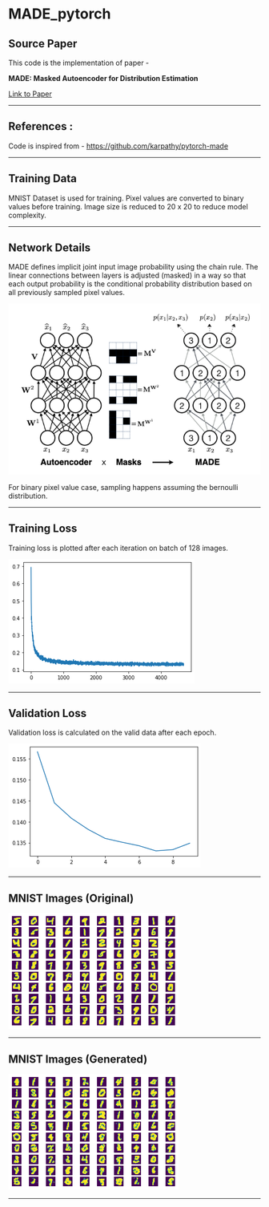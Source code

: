 # MADE_pytorch

## Source Paper

This code is the implementation of paper - 

**MADE: Masked Autoencoder for Distribution Estimation** 

[Link to Paper](https://arxiv.org/pdf/1502.03509)

---

## References : 

Code is inspired from - https://github.com/karpathy/pytorch-made

--- 

## Training Data

MNIST Dataset is used for training. Pixel values are converted to binary values before training. Image size is reduced to 20 x 20 to reduce model complexity.

--- 

## Network Details

MADE defines implicit joint input image probability using the chain rule. The linear connections between layers is adjusted (masked) in a way so that each output probability is the conditional probability distribution based on all previously sampled pixel values. 

![Network](images/net.png)

For binary pixel value case, sampling happens assuming the bernoulli distribution. 


----
## Training Loss 

Training loss is plotted after each iteration on batch of 128 images. 

![Training Loss](images/train_loss.png)

----
## Validation Loss 

Validation loss is calculated on the valid data after each epoch.

![Validation Loss](images/validation_loss.png)

--- 

## MNIST Images (Original)

![orig](images/original.png)

---


## MNIST Images (Generated)

![gen](images/generation.png)

---
